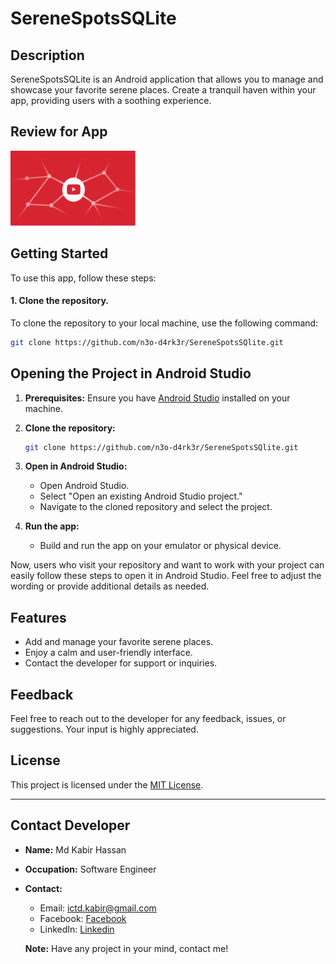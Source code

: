 # SereneSpotsSQLite

## Description
SereneSpotsSQLite is an Android application that allows you to manage and showcase your favorite serene places. Create a tranquil haven within your app, providing users with a soothing experience.

## Review for App
<a href="https://github.com/n3o-d4rk3r/SereneSpotsSQlite/raw/main/Screenshots/Review-video.mp4">
  <img src="https://github.com/n3o-d4rk3r/SereneSpotsSQlite/raw/main/Screenshots/Screenshot.png" alt="Video Thumbnail" width="200" height="120">
</a>

## Getting Started
To use this app, follow these steps:

#### 1. Clone the repository.
To clone the repository to your local machine, use the following command:

```bash
git clone https://github.com/n3o-d4rk3r/SereneSpotsSQlite.git
```
## Opening the Project in Android Studio

1. **Prerequisites:** Ensure you have [Android Studio](https://developer.android.com/studio) installed on your machine.

2. **Clone the repository:**
    ```bash
    git clone https://github.com/n3o-d4rk3r/SereneSpotsSQlite.git
    ```

3. **Open in Android Studio:**
   - Open Android Studio.
   - Select "Open an existing Android Studio project."
   - Navigate to the cloned repository and select the project.

4. **Run the app:**
   - Build and run the app on your emulator or physical device.

Now, users who visit your repository and want to work with your project can easily follow these steps to open it in Android Studio. Feel free to adjust the wording or provide additional details as needed.

## Features
- Add and manage your favorite serene places.
- Enjoy a calm and user-friendly interface.
- Contact the developer for support or inquiries.

## Feedback
Feel free to reach out to the developer for any feedback, issues, or suggestions. Your input is highly appreciated.

## License
This project is licensed under the [MIT License](LICENSE).

---

## Contact Developer
- **Name:** Md Kabir Hassan
- **Occupation:** Software Engineer
- **Contact:** 
  - Email: ictd.kabir@gmail.com
  - Facebook: [Facebook](https://facebook.com/ictd.kabir)
  - LinkedIn: [Linkedin](https://www.linkedin.com/in/ictd-kabir/)

  **Note:** Have any project in your mind, contact me!


